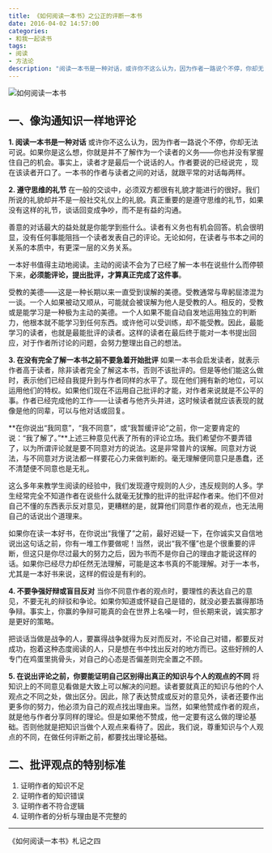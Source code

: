 ```yaml
---
title: 《如何阅读一本书》之公正的评断一本书
date: 2016-04-02 14:57:00
categories:
- 和我一起读书
tags:
- 阅读
- 方法论
description: "阅读一本书是一种对话，或许你不这么认为，因为作者一路说个不停，你却无法可说。如果你是这么想，你就是并不了解作为一个读者的义务——你也并没有掌握住自己的机会。事实上，读者才是最后一个说话的人。作者要说的已经说完 ，现在该读者开口了。一本书的作者与读者之间的对话，就跟平常的对话每两样。"
---
```


![如何阅读一本书](http://upload-images.jianshu.io/upload_images/68937-e0f1802b8afbda30.jpg?imageMogr2/auto-orient/strip%7CimageView2/2/w/1240)
## 一、像沟通知识一样地评论
**1. 阅读一本书是一种对话**
或许你不这么认为，因为作者一路说个不停，你却无法可说。如果你是这么想，你就是并不了解作为一个读者的义务——你也并没有掌握住自己的机会。事实上，读者才是最后一个说话的人。作者要说的已经说完 ，现在该读者开口了。一本书的作者与读者之间的对话，就跟平常的对话每两样。

**2. 遵守思维的礼节**
在一般的交谈中，必须双方都很有礼貌才能进行的很好。我们所说的礼貌却并不是一般社交礼仪上的礼貌。真正重要的是遵守思维的礼节，如果没有这样的礼节，谈话回变成争吵，而不是有益的沟通。

善意的对话最大的益处就是你能学到些什么。读者有义务也有机会回答。机会很明显，没有任何事能阻挡一个读者发表自己的评论。无论如何，在读者与书本之间的关系的本质中，有更深一层的义务关系。

一本好书值得主动地阅读。主动的阅读不会为了已经了解一本书在说些什么而停顿下来，**必须能评论，提出批评，才算真正完成了这件事**。

受教的美德——这是一种长期以来一直受到误解的美德。受教通常与卑躬屈漆混为一谈。一个人如果被动又顺从，可能就会被误解为他人是受教的人。相反的，受教或是能学习是一种极为主动的美德。一个人如果不能自动自发地运用独立的判断力，他根本就不能学习到任何东西。或许他可以受训练，却不能受教。因此，最能学习的读者，也就是最能批评的读者。这样的读者在最后终于能对一本书提出回应，对于作者所讨论的问题，会努力整理出自己的想法。

**3. 在没有完全了解一本书之前不要急着开始批评**
如果一本书会启发读者，就表示作者高于读者，除非读者完全了解这本书，否则不该批评的。但是等他们能这么做时，表示他们已经自我提升到与作者同样的水平了。现在他们拥有新的地位，可以运用他们的特权。如果他们现在不运用自己批评的才能，对作者来说就是不公平的事。作者已经完成他的工作——让读者与他齐头并进，这时候读者就应该表现的就像是他的同辈，可以与他对话或回复。

**在你说出“我同意”，“我不同意”，或“我暂缓评论”之前，你一定要肯定的说：“我了解了。”**上述三种意见代表了所有的评论立场。我们希望你不要弄错了，以为所谓评论就是要不同意对方的说法。这是非常普片的误解。同意对方说法，与不同意对方说法都一样要花心力来做判断的。毫无理解便同意只是愚蠢，还不清楚便不同意也是无礼。

这么多年来教学生阅读的经验中，我们发现遵守规则的人少，违反规则的人多。学生经常完全不知道作者在说些什么就毫无犹豫的批评的批评起作者来。他们不但对自己不懂的东西表示反对意见，更糟糕的是，就算他们同意作者的观点，也无法用自己的话说出个道理来。

如果你在读一本好书，在你说出“我懂了”之前，最好迟疑一下，在你诚实又自信地说出这句话之前，你有一堆工作要做呢！当然，说出“我不懂”也是个很重要的评断，但这只是你尽过最大的努力之后，因为书而不是你自己的理由才能说这样的话。如果你已经尽力却任然无法理解，可能是这本书真的不能理解。对于一本书，尤其是一本好书来说，这样的假设是有利的。

**4. 不要争强好辩或盲目反对**
当你不同意作者的观点时，要理性的表达自己的意见，不要无礼的辩驳和争论。如果你知道或怀疑自己是错的，就没必要去赢得那场争辩。事实上，你赢的争辩可能真的会在世界上名噪一时，但长期来说，诚实那才是更好的策略。

把谈话当做是战争的人，要赢得战争就得为反对而反对，不论自己对错，都要反对成功，抱着这种态度阅读的人，只是想在书中找出反对的地方而已。这些好辨的人专门在鸡蛋里挑骨头，对自己的心态是否偏差则完全置之不顾。

**5. 在说出评论之前，你要能证明自己区别得出真正的知识与个人的观点的不同**
将知识上的不同意见看做是大致上可以解决的问题。读者要就真正的知识与他的个人观点之不同之处，做出区分。因此，除了表达赞成或反对的意见外，读者还要作出更多你的努力，他必须为自己的观点找出理由来。当然，如果他赞成作者的观点，就是他与作者分享同样的理论。但是如果他不赞成，他一定要有这么做的理论基础。否则他就是把知识当做个人观点来看待了。因此，我们说，尊重知识与个人观点的不同，在做任何评断之前，都要找出理论基础。

## 二、批评观点的特别标准
1. 证明作者的知识不足
2. 证明作者的知识错误
3. 证明作者不符合逻辑
4. 证明作者的分析与理由是不完整的

------------------------------------------
《如何阅读一本书》札记之四
